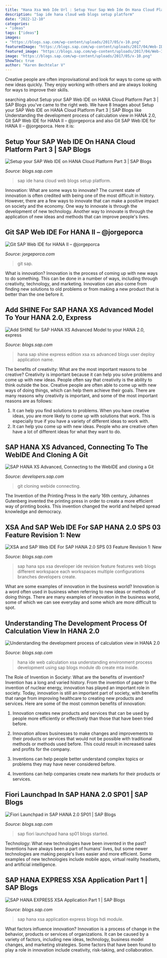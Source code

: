 ```yaml
---
title: "Hana Xsa Web Ide Url : Setup Your Sap Web Ide On Hana Cloud Platform Part 3"
description: "Sap ide hana cloud web blogs setup platform"
date: "2022-12-10"
categories:
- "ideas"
tags: ["ideas"]
images:
- "https://blogs.sap.com/wp-content/uploads/2017/05/x-10.png"
featuredImage: "https://blogs.sap.com/wp-content/uploads/2017/04/Web-IDE.png"
featured_image: "https://blogs.sap.com/wp-content/uploads/2017/04/Web-IDE.png"
image: "https://blogs.sap.com/wp-content/uploads/2017/05/x-10.png"
ShowToc: true
author: "Karen Bechtelar V"
---
```



Creative people are often improvisational and look for ways to come up with new ideas quickly. They enjoy working with others and are always looking for ways to improve their skills.

	

		
searching about Setup your SAP Web IDE on HANA Cloud Platform Part 3 | SAP Blogs you've came to the right web. We have 8 Images about Setup your SAP Web IDE on HANA Cloud Platform Part 3 | SAP Blogs like Understanding the development process of calculation view in HANA 2.0, Git SAP Web IDE for HANA II – @jorgeporca and also Git SAP Web IDE for HANA II – @jorgeporca. Here it is:
		
    
## Setup Your SAP Web IDE On HANA Cloud Platform Part 3 | SAP Blogs

<img loading=lazy src="https://blogs.sap.com/wp-content/uploads/2015/06/error_729629.jpg" onerror="this.onerror=null;this.src='https://tse2.mm.bing.net/th?id=OIP.V4Oq2MY_BRm21SNMw9ZpOgHaEK&amp;pid=15.1';" alt="Setup your SAP Web IDE on HANA Cloud Platform Part 3 | SAP Blogs">

_Source: blogs.sap.com_

>sap ide hana cloud web blogs setup platform. 

	

Innovation: What are some ways to innovate?
The current state of innovation is often credited with being one of the most difficult in history. However, there are a few ways to innovate that can make a positive impact on society and the economy. One way to innovate is through the development of new technology. Another way to innovate is through the application of new ideas and methods that can improve people's lives.

    
## Git SAP Web IDE For HANA II – @jorgeporca

<img loading=lazy src="https://jorgeporcadotcom.files.wordpress.com/2021/07/13-07-2021_18-22-49-1.jpg?w=984" onerror="this.onerror=null;this.src='https://tse1.mm.bing.net/th?id=OIP.SXFy3-8BIPQmmKJ2Lniu3QHaHt&amp;pid=15.1';" alt="Git SAP Web IDE for HANA II – @jorgeporca">

_Source: jorgeporca.com_

>git sap. 

	

What is innovation?
Innovation is the process of coming up with new ways to do something. This can be done in a number of ways, including through creativity, technology, and marketing. Innovation can also come from finding new solutions to old problems or from making a new product that is better than the one before it.

    
## Add SHINE For SAP HANA XS Advanced Model To Your HANA 2.0, Express

<img loading=lazy src="https://blogs.sap.com/wp-content/uploads/2017/02/XSA_SHINE_SCHEMA-1.png" onerror="this.onerror=null;this.src='https://tse2.mm.bing.net/th?id=OIP.yuFSU7c6Hooqrz6jIQ7fqQHaEr&amp;pid=15.1';" alt="Add SHINE for SAP HANA XS Advanced Model to your HANA 2.0, express">

_Source: blogs.sap.com_

>hana sap shine express edition xsa xs advanced blogs user deploy application name. 

	

The benefits of creativity: What are the most important reasons to be creative?
Creativity is important because it can help you solve problems and come up with new ideas. People often say that creativity is the ability to think outside the box. Creative people are often able to come up with new ways of doing things, which can help them achieve their goals. There are many reasons why creativity is important, and some of the most important reasons are as follows: 
1) It can help you find solutions to problems. When you have creative ideas, you are more likely to come up with solutions that work. This is especially true if you have a variety of different ideas to work with. 
2) It can help you come up with new ideas. People who are creative often have a lot of different ideas for what they want to do.

    
## SAP HANA XS Advanced, Connecting To The WebIDE And Cloning A Git

<img loading=lazy src="https://developers.sap.com/tutorials/xsa-clone-repository-git/_jcr_content.github-proxy.1609876556.file/4_2.png" onerror="this.onerror=null;this.src='https://tse1.mm.bing.net/th?id=OIP.87ZJVleQb6a3DGtwQ9OG_AHaIS&amp;pid=15.1';" alt="SAP HANA XS Advanced, Connecting to the WebIDE and cloning a Git">

_Source: developers.sap.com_

>git cloning webide connecting. 

	

The Invention of the Printing Press
In the early 16th century, Johannes Gutenberg invented the printing press in order to create a more efficient way of printing books. This invention changed the world and helped spread knowledge and democracy.

    
## XSA And SAP Web IDE For SAP HANA 2.0 SPS 03 Feature Revision 1: New

<img loading=lazy src="https://blogs.sap.com/wp-content/uploads/2018/11/fr1_5.png" onerror="this.onerror=null;this.src='https://tse1.mm.bing.net/th?id=OIP.S5IrzLvL6EnTUiqLWQElkQHaBd&amp;pid=15.1';" alt="XSA and SAP Web IDE For SAP HANA 2.0 SPS 03 Feature Revision 1: New">

_Source: blogs.sap.com_

>sap hana sps xsa developer ide revision feature features web blogs different workspace each workspaces multiple configurations branches developers create. 

	

What are some examples of innovation in the business world?
Innovation is a word often used in business when referring to new ideas or methods of doing things. There are many examples of innovation in the business world, some of which we can see everyday and some which are more difficult to spot.

    
## Understanding The Development Process Of Calculation View In HANA 2.0

<img loading=lazy src="https://blogs.sap.com/wp-content/uploads/2020/11/CV0.png" onerror="this.onerror=null;this.src='https://tse3.mm.bing.net/th?id=OIP.SiukR_oZmYSAfIqAHEZ1ogHaGT&amp;pid=15.1';" alt="Understanding the development process of calculation view in HANA 2.0">

_Source: blogs.sap.com_

>hana ide web calculation xsa understanding environment process development using sap blogs module db create mta inside. 

	

The Role of Invention in Society: What are the benefits of invention?
Invention has a long and varied history. From the invention of paper to the invention of nuclear energy, innovation has played an important role in society. Today, innovation is still an important part of society, with benefits that range from improving healthcare to creating new products and services. Here are some of the most common benefits of innovation:
1. Innovation creates new products and services that can be used by people more efficiently or effectively than those that have been tried before.

2. Innovation allows businesses to make changes and improvements to their products or services that would not be possible with traditional methods or methods used before. This could result in increased sales and profits for the company.

3. Inventions can help people better understand complex topics or problems they may have never considered before.

4. Inventions can help companies create new markets for their products or services.

    
## Fiori Launchpad In SAP HANA 2.0 SP01 | SAP Blogs

<img loading=lazy src="https://blogs.sap.com/wp-content/uploads/2017/04/Web-IDE.png" onerror="this.onerror=null;this.src='https://tse2.mm.bing.net/th?id=OIP.5d5LG3fUpWh9LMUcXBmkHAHaEG&amp;pid=15.1';" alt="Fiori Launchpad in SAP HANA 2.0 SP01 | SAP Blogs">

_Source: blogs.sap.com_

>sap fiori launchpad hana sp01 blogs started. 

	

Technology: What new technologies have been invented in the past?
Inventions have always been a part of humans' lives, but some newer technologies are making people's lives easier and more efficient. Some examples of new technologies include mobile apps, virtual reality headsets, and artificial intelligence.

    
## SAP HANA EXPRESS XSA Application Part 1 | SAP Blogs

<img loading=lazy src="https://blogs.sap.com/wp-content/uploads/2017/05/x-10.png" onerror="this.onerror=null;this.src='https://tse1.mm.bing.net/th?id=OIP.aticTGQ4iScxb0IJuKP0DwHaIB&amp;pid=15.1';" alt="SAP HANA EXPRESS XSA Application Part 1 | SAP Blogs">

_Source: blogs.sap.com_

>sap hana xsa application express blogs hdi module. 

	

What factors influence innovation?
Innovation is a process of change in the behavior, products or services of organizations. It can be caused by a variety of factors, including new ideas, technology, business model changes, and marketing strategies.
Some factors that have been found to play a role in innovation include creativity, risk-taking, and collaboration.

